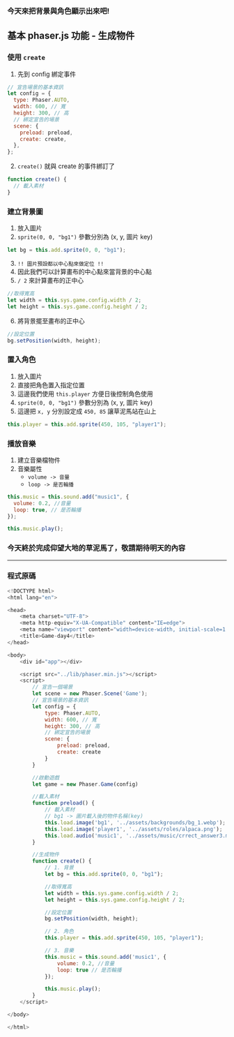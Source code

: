 ### 今天來把背景與角色顯示出來吧!

## 基本 phaser.js 功能 - 生成物件

### 使用 `create`

1. 先到 config 綁定事件

```javascript
// 宣告場景的基本資訊
let config = {
  type: Phaser.AUTO,
  width: 600, // 寬
  height: 300, // 高
  // 綁定宣告的場景
  scene: {
    preload: preload,
    create: create,
  },
};
```

2. `create()` 就與 create 的事件綁訂了

```javascript
function create() {
  // 載入素材
}
```

### 建立背景圖

1. 放入圖片
2. `sprite(0, 0, "bg1")` 參數分別為 (x, y, 圖片 key)

```javascript
let bg = this.add.sprite(0, 0, "bg1");
```

3. `!! 圖片預設都以中心點來做定位 !!`
4. 因此我們可以計算畫布的中心點來當背景的中心點
5. `/ 2` 來計算畫布的正中心

```javascript
//取得寬高
let width = this.sys.game.config.width / 2;
let height = this.sys.game.config.height / 2;
```

6. 將背景擺至畫布的正中心

```javascript
//設定位置
bg.setPosition(width, height);
```

### 置入角色

1. 放入圖片
2. 直接把角色置入指定位置
3. 這邊我們使用 `this.player` 方便日後控制角色使用
4. `sprite(0, 0, "bg1")` 參數分別為 (x, y, 圖片 key)
5. 這邊把 `x, y` 分別設定成 `450, 85` 讓草泥馬站在山上

```javascript
this.player = this.add.sprite(450, 105, "player1");
```

### 播放音樂

1. 建立音樂檔物件
2. 音樂屬性
   - `volume -> 音量`
   - `loop -> 是否輪播`

```javascript
this.music = this.sound.add("music1", {
  volume: 0.2, //音量
  loop: true, // 是否輪播
});

this.music.play();
```

### 今天終於完成仰望大地的草泥馬了，敬請期待明天的內容

---

### 程式原碼

```javascript
<!DOCTYPE html>
<html lang="en">

<head>
    <meta charset="UTF-8">
    <meta http-equiv="X-UA-Compatible" content="IE=edge">
    <meta name="viewport" content="width=device-width, initial-scale=1.0">
    <title>Game-day4</title>
</head>

<body>
    <div id="app"></div>

    <script src="../lib/phaser.min.js"></script>
    <script>
        // 宣告一個場景
        let scene = new Phaser.Scene('Game');
        // 宣告場景的基本資訊
        let config = {
            type: Phaser.AUTO,
            width: 600, // 寬
            height: 300, // 高
            // 綁定宣告的場景
            scene: {
                preload: preload,
                create: create
            }
        }

        //啟動遊戲
        let game = new Phaser.Game(config)

        //載入素材
        function preload() {
            // 載入素材
            // bg1 -> 圖片載入後的物件名稱(key)
            this.load.image('bg1', '../assets/backgrounds/bg_1.webp');
            this.load.image('player1', '../assets/roles/alpaca.png');
            this.load.audio('music1', '../assets/music/crrect_answer3.mp3');
        }

        //生成物件
        function create() {
            // 1. 背景
            let bg = this.add.sprite(0, 0, "bg1");

            //取得寬高
            let width = this.sys.game.config.width / 2;
            let height = this.sys.game.config.height / 2;

            //設定位置
            bg.setPosition(width, height);

            // 2. 角色
            this.player = this.add.sprite(450, 105, "player1");

            // 3. 音樂
            this.music = this.sound.add('music1', {
                volume: 0.2, //音量
                loop: true // 是否輪播
            });

            this.music.play();
        }
    </script>

</body>

</html>
```
